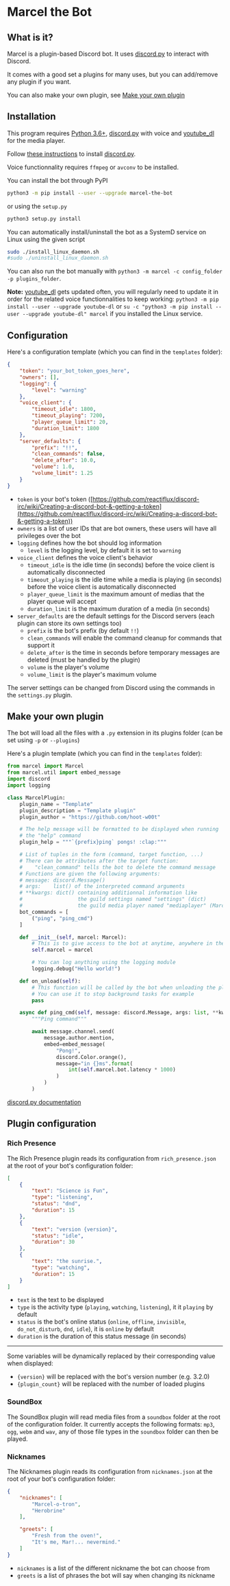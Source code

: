 # Marcel the Bot
## What is it?
Marcel is a  plugin-based Discord bot. It uses [discord.py](https://github.com/Rapptz/discord.py/) to interact with Discord.

It comes with a good set a plugins for many uses, but you can add/remove any plugin if you want.

You can also make your own plugin, see [Make your own plugin](#make-your-own-plugin)

## Installation
This program requires [Python 3.6+](https://docs.python.org/3.3/tutorial/index.html), [discord.py](https://github.com/Rapptz/discord.py/) with voice and [youtube_dl](https://github.com/ytdl-org/youtube-dl/) for the media player.

Follow [these instructions](https://github.com/Rapptz/discord.py/#installing) to install [discord.py](https://github.com/Rapptz/discord.py/).

Voice functionnality requires `ffmpeg` or `avconv` to be installed.

You can install the bot through PyPI
```sh
python3 -m pip install --user --upgrade marcel-the-bot
```
or using the `setup.py`
```sh
python3 setup.py install
```

You can automatically install/uninstall the bot as a SystemD service on Linux using the given script
```sh
sudo ./install_linux_daemon.sh
#sudo ./uninstall_linux_daemon.sh
```
You can also run the bot manually with `python3 -m marcel -c config_folder -p plugins_folder`.

**Note:** [youtube_dl](https://github.com/ytdl-org/youtube-dl/) gets updated often, you will regularly need to update it in order for the related voice functionnalities to keep working: `python3 -m pip install --user --upgrade youtube-dl` or `su -c "python3 -m pip install --user --upgrade youtube-dl" marcel` if you installed the Linux service.

## Configuration
Here's a configuration template (which you can find in the `templates` folder):
```json
{
    "token": "your_bot_token_goes_here",
    "owners": [],
    "logging": {
        "level": "warning"
    },
    "voice_client": {
        "timeout_idle": 1800,
        "timeout_playing": 7200,
        "player_queue_limit": 20,
        "duration_limit": 1800
    },
    "server_defaults": {
        "prefix": "!!",
        "clean_commands": false,
        "delete_after": 10.0,
        "volume": 1.0,
        "volume_limit": 1.25
    }
}
```
-   `token` is your bot's token ([https://github.com/reactiflux/discord-irc/wiki/Creating-a-discord-bot-&-getting-a-token](https://github.com/reactiflux/discord-irc/wiki/Creating-a-discord-bot-&-getting-a-token))
-   `owners` is a list of user IDs that are bot owners, these users will have all privileges over the bot
-   `logging` defines how the bot should log information
    -   `level` is the logging level, by default it is set to `warning`
-   `voice_client` defines the voice client's behavior
    -   `timeout_idle` is the idle time (in seconds) before the voice client is automatically disconnected
    -   `timeout_playing` is the idle time while a media is playing (in seconds) before the voice client is automatically disconnected
    -   `player_queue_limit` is the maximum amount of medias that the player queue will accept
    -   `duration_limit` is the maximum duration of a media (in seconds)
-   `server_defaults` are the default settings for the Discord servers (each plugin can store its own settings too)
    -   `prefix` is the bot's prefix (by default `!!`)
    -   `clean_commands` will enable the command cleanup for commands that support it
    -   `delete_after` is the time in seconds before temporary messages are deleted (must be handled by the plugin)
    -   `volume` is the player's volume
    -   `volume_limit` is the player's maximum volume

The server settings can be changed from Discord using the commands in the `settings.py` plugin.

## Make your own plugin
The bot will load all the files with a `.py` extension in its plugins folder (can be set using `-p` or `--plugins`)

Here's a plugin template (which you can find in the `templates` folder):
```python
from marcel import Marcel
from marcel.util import embed_message
import discord
import logging

class MarcelPlugin:
    plugin_name = "Template"
    plugin_description = "Template plugin"
    plugin_author = "https://github.com/hoot-w00t"

    # The help message will be formatted to be displayed when running
    # the "help" command
    plugin_help = """`{prefix}ping` pongs! :clap:"""

    # List of tuples in the form (command, target function, ...)
    # There can be attributes after the target function:
    #    "clean_command" tells the bot to delete the command message
    # Functions are given the following arguments:
    # message: discord.Message()
    # args:    list() of the interpreted command arguments
    # **kwargs: dict() containing additionnal information like
    #                  the guild settings named "settings" (dict)
    #                  the guild media player named "mediaplayer" (MarcelMediaPlayer)
    bot_commands = [
        ("ping", "ping_cmd")
    ]

    def __init__(self, marcel: Marcel):
        # This is to give access to the bot at anytime, anywhere in the plugin
        self.marcel = marcel

        # You can log anything using the logging module
        logging.debug("Hello world!")

    def on_unload(self):
        # This function will be called by the bot when unloading the plugin
        # You can use it to stop background tasks for example
        pass

    async def ping_cmd(self, message: discord.Message, args: list, **kwargs):
        """Ping command"""

        await message.channel.send(
            message.author.mention,
            embed=embed_message(
                "Pong!",
                discord.Color.orange(),
                message="in {}ms".format(
                    int(self.marcel.bot.latency * 1000)
                )
            )
        )
```
[discord.py documentation](https://discordpy.readthedocs.io/en/latest/)

## Plugin configuration
### Rich Presence
The Rich Presence plugin reads its configuration from `rich_presence.json` at the root of your bot's configuration folder:
```json
[
    {
        "text": "Science is Fun",
        "type": "listening",
        "status": "dnd",
        "duration": 15
    },
    {
        "text": "version {version}",
        "status": "idle",
        "duration": 30
    },
    {
        "text": "the sunrise.",
        "type": "watching",
        "duration": 15
    }
]
```
-   `text` is the text to be displayed
-   `type` is the activity type (`playing`, `watching`, `listening`), it it `playing` by default
-   `status` is the bot's online status (`online`, `offline`, `invisible`, `do_not_disturb`, `dnd`, `idle`), it is `online` by default
-   `duration` is the duration of this status message (in seconds)

---

Some variables will be dynamically replaced by their corresponding value when displayed:
-   `{version}` will be replaced with the bot's version number (e.g. 3.2.0)
-   `{plugin_count}` will be replaced with the number of loaded plugins

### SoundBox
The SoundBox plugin will read media files from a `soundbox` folder at the root of the configuration folder.
It currently accepts the following formats: `mp3`, `ogg`, `webm` and `wav`, any of those file types in the `soundbox` folder can then be played.

### Nicknames
The Nicknames plugin reads its configuration from `nicknames.json` at the root of your bot's configuration folder:
```json
{
    "nicknames": [
        "Marcel-o-tron",
        "Herobrine"
    ],

    "greets": [
        "Fresh from the oven!",
        "It's me, Mar!... nevermind."
    ]
}
```
-   `nicknames` is a list of the different nickname the bot can choose from
-   `greets` is a list of phrases the bot will say when changing its nickname